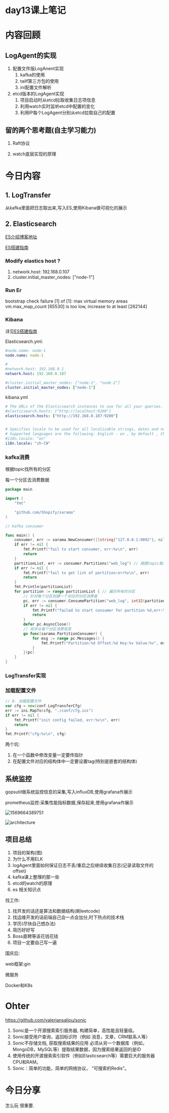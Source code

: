 # day13课上笔记



# 内容回顾

## LogAgent的实现

1. 配置文件版LogAnent实现
   1. kafka的使用
   2. tailf第三方包的使用
   3. ini配置文件解析
2. etcd版本的LogAgent实现
   1. 项目启动时从etcd拉取收集日志项信息
   2. 利用watch实时监听etcd中配置的变化
   3. 利用IP每个LogAgent分别从etcd拉取自己的配置

## 留的两个思考题(自主学习能力)

1. Raft协议

2. watch底层实现的原理

# 今日内容

## 1. LogTransfer

从kafka里面把日志取出来,写入ES,使用Kibana做可视化的展示

## 2. Elasticsearch

[ES介绍博客地址](https://www.liwenzhou.com/posts/Go/go_elasticsearch/)

[ES搭建指南](https://docs.qq.com/doc/DTmZxQUdHeFRXU2dP)



### Modify elastics host ?

1. network.host: 192.168.0.107
2. cluster.initial_master_nodes: ["node-1"]

### Run Er

bootstrap check failure [1] of [1]: max virtual memory areas vm.max_map_count [65530] is too low, increase to at least [262144]





### Kibana

详见[ES搭建指南](https://docs.qq.com/doc/DTmZxQUdHeFRXU2dP)

Elasticsearch.yml:

```yml
#node.name: node-1
node.name: node-1

#
#network.host: 192.168.0.1
network.host: 192.168.0.107

#cluster.initial_master_nodes: ["node-1", "node-2"]
cluster.initial_master_nodes: ["node-1"]
```



kibana.yml

```yml
# The URLs of the Elasticsearch instances to use for all your queries.
#elasticsearch.hosts: ["http://localhost:9200"]
elasticsearch.hosts: ["http://192.168.0.107:9200"]


# Specifies locale to be used for all localizable strings, dates and number formats.
# Supported languages are the following: English - en , by default , Chinese - zh-CN .
#i18n.locale: "en"
i18n.locale: "zh-CN"
```



### kafka消费

根据topic找所有的分区

每一个分区去消费数据

```go
package main

import (
	"fmt"

	"github.com/Shopify/sarama"
)

// kafka consumer

func main() {
	consumer, err := sarama.NewConsumer([]string{"127.0.0.1:9092"}, nil)
	if err != nil {
		fmt.Printf("fail to start consumer, err:%v\n", err)
		return
	}
	partitionList, err := consumer.Partitions("web_log") // 根据topic取到所有的分区
	if err != nil {
		fmt.Printf("fail to get list of partition:err%v\n", err)
		return
	}
	fmt.Println(partitionList)
	for partition := range partitionList { // 遍历所有的分区
		// 针对每个分区创建一个对应的分区消费者
		pc, err := consumer.ConsumePartition("web_log", int32(partition), sarama.OffsetNewest)
		if err != nil {
			fmt.Printf("failed to start consumer for partition %d,err:%v\n", partition, err)
			return
		}
		defer pc.AsyncClose()
		// 异步从每个分区消费信息
		go func(sarama.PartitionConsumer) {
			for msg := range pc.Messages() {
				fmt.Printf("Partition:%d Offset:%d Key:%v Value:%v", msg.Partition, msg.Offset, msg.Key, msg.Value)
			}
		}(pc)
	}
}
```

### LogTransfer实现

### 加载配置文件

```go
// 0. 加载配置文件
var cfg = new(conf.LogTransferCfg)
err := ini.MapTo(cfg, "./conf/cfg.ini")
if err != nil {
	fmt.Printf("init config failed, err:%v\n", err)
	return
}
fmt.Printf("cfg:%v\n", cfg)
```

两个坑:

1. 在一个函数中修改变量一定要传指针
2. 在配置文件对应的结构体中一定要设置tag(特别是嵌套的结构体)





## 系统监控

gopsutil做系统监控信息的采集,写入influxDB,使用grafana作展示

prometheus监控:采集性能指标数据,保存起来,使用grafana作展示

![1569664389751](/home/dart/DoThinking/GoSpace/Summary/come/day13/day13.assets/1569664389751.png)



![architecture](/home/dart/DoThinking/GoSpace/Summary/come/day13/day13.assets/architecture.png)

## 项目总结

1. 项目的架构(图)
2. 为什么不用ELK
3. logAgent里面如何保证日志不丢/重启之后继续收集日志(记录读取文件的offset)
4. kafka课上整理的那一些
5. etcd的watch的原理
6. es 相关知识点



找工作:

1. 找开发的话还是算法和数据结构(刷leetcode)
2. 找运维开发的话前端自己会一点会加分,时下热点的技术栈
3. 学历(尽快自己想办法)
4. 简历好好写
5. Boss直聘等该花钱花钱
6. 项目一定要自己写一遍



国庆后:

web框架:gin

微服务

Docker和K8s



# Ohter

https://github.com/valeriansaliou/sonic

1. Sonic是一个开源搜索索引服务器, 构建简单，高性能且轻量级。
2. Sonic接受用户查询，返回标识符（例如 消息，文章，CRM联系人等）
3.  Sonic不存储文档, 获取搜索结果的应用 必须从另一个数据库（例如，MongoDB，MySQL等）提取结果数据，因为搜索结果返回的是ID
4. 使用传统的开源搜索索引软件（例如Elasticsearch等）需要巨大的服务器CPU和RAM。
5. Sonic：简单的功能，简单的网络协议， “可搜索的Redis”。

# 今日分享

怎么玩 很重要.